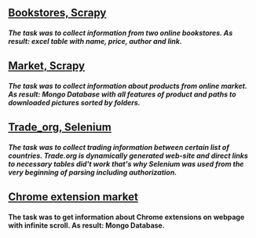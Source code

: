 ## [Bookstores, Scrapy](https://github.com/danilabdullin/Parsing-Selenium-Scrapy/tree/main/Bookstores%2C%20Scrapy/booksparser)

##### The task was to collect information from two online bookstores. As result: excel table with name, price, author and link. 

## [Market, Scrapy](https://github.com/danilabdullin/Parsing-Selenium-Scrapy/tree/main/Market%2C%20Scrapy/leroy)

##### The task was to collect information about products from online market. As result: Mongo Database with all features of product and paths to downloaded pictures sorted by folders. 


## [Trade_org, Selenium](https://github.com/danilabdullin/Parsing-Selenium-Scrapy/blob/main/Trade_org%2C%20selenium.py)
##### The task was to collect trading information between certain list of countries. Trade.org is dynamically generated web-site and direct links to necessary tables did't work that's why Selenium was used from the very beginning of parsing including authorization.


## [Chrome extension market](https://github.com/danilabdullin/Parsing-Selenium-Scrapy/tree/main/Chrome%20extensions%20market)
#### The task was to get information about Chrome extensions on webpage with infinite scroll. As result: Mongo Database.
